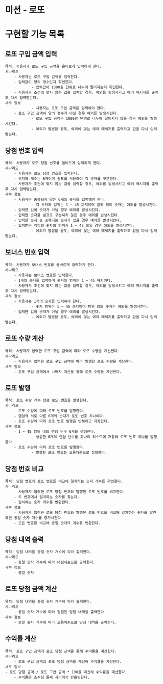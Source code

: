 # 미션 - 로또
# 구현할 기능 목록


## 로또 구입 금액 입력
    목적: 사용자가 로또 구입 금액을 올바르게 입력하게 한다.
    시나리오 
        - 사용자는 로또 구입 금액을 입력한다.
        - 입력값이 양의 정수인지 확인한다.
				- 입력값이 1000원 단위로 나누어 떨어지는지 확인한다. 
        - 사용자가 조건에 맞지 않는 값을 입력할 경우, 예외를 발생시키고 에러 메시지를 출력 후 다시 입력받는다.
    세부 정보
				- 사용자는 로또 구입 금액을 입력해야 한다. 
        - 로또 구입 금액이 양의 정수가 아닐 경우 예외를 발생시킨다. 
				- 로또 구입 금액은 1000원 단위로 나누어 떨어지지 않을 경우 예외를 발생시킨다. 
				- 예외가 발생할 경우, 예외에 맞는 에러 메세지를 출력하고 값을 다시 입력받는다. 

## 당첨 번호 입력
    목적: 사용자가 로또 당첨 번호를 올바르게 입력하게 한다.
    시나리오 
        - 사용자는 로또 당첨 번호를 입력한다.
        - 숫자의 개수는 6개이며 쉼표를 사용하여 각 숫자를 구분한다. 
        - 사용자가 조건에 맞지 않는 값을 입력할 경우, 예외를 발생시키고 에러 메시지를 출력 후 다시 입력받는다.
    세부 정보
        - 사용자는 중복되지 않는 6개의 숫자를 입력해야 한다.
				- 각 숫자의 범위는 1 ~ 45 까지이며 범위 외의 숫자는 예외를 발생시킨다. 
        - 입력한 값이 숫자가 아닐 경우 예외를 발생시킨다.
        - 입력한 숫자를 쉼표로 구분하지 않은 경우 예외를 발생시킨다.
        - 입력한 숫자 중 중복되는 숫자가 있을 경우 예외를 발생시킨다.
        - 입력받은 각각의 숫자의 범위가 1 ~ 45 외일 경우 예외를 발생시킨다.
				- 예외가 발생할 경우, 예외에 맞는 에러 메세지를 출력하고 값을 다시 입력받는다. 

## 보너스 번호 입력
    목적: 사용자가 보너스 번호를 올바르게 입력하게 한다.
    시나리오 
        - 사용자는 보너스 번호를 입력한다.
        - 1개의 숫자를 입력하며 숫자의 범위는 1 ~ 45 까지이다.
        - 사용자가 조건에 맞지 않는 값을 입력할 경우, 예외를 발생시키고 에러 메시지를 출력 후 다시 입력받는다.
    세부 정보
        - 사용자는 1개의 숫자를 입력해야 한다. 
				- 숫자 범위는 1 ~ 45 까지이며 범위 외의 숫자는 예외를 발생시킨다. 
        - 입력한 값이 숫자가 아닐 경우 예외를 발생시킨다.
				- 예외가 발생할 경우, 예외에 맞는 에러 메세지를 출력하고 값을 다시 입력받는다. 

## 로또 수량 계산
    목적: 사용자가 입력한 로또 구입 금액에 따라 로또 수량을 계산한다.
    시나리오 
        - 사용자가 입력한 로또 구입 금액에 따라 발행할 로또 수량을 계산한다. 
    세부 정보
        - 로또 구입 금액에서 나머지 계산을 통해 로또 수량을 계산한다. 

## 로또 발행
    목적: 로또 수량 개수 만큼 로또 번호를 발행한다. 
    시나리오 
        - 로또 수량에 따라 로또 번호를 발행한다. 
        - 랜덤의 서로 다른 6개의 숫자가 로또 번호 하나이다.
        - 로또 수량에 따라 로또 번호 발행을 반복하고 저장한다. 
    세부 정보
        - 1 ~ 45 범위 내의 랜덤 난수 6개를 생성한다.
				- 생성한 6개의 랜덤 난수를 하나의 리스트에 저장해 로또 번호 하나를 발행한다. 
        - 로또 수량에 따라 로또 번호를 발행한다.
				- 발행한 로또 번호는 오름차순으로 정렬한다.

## 당첨 번호 비교
	목적: 당첨 번호와 로또 번호를 비교해 일치하는 숫자 개수를 확인한다. 
	시나리오
		- 사용자가 입력한 로또 당첨 번호와 발행된 로또 번호를 비교한다.
		- 두 번호에서 일치하는 숫자를 찾는다.
		- 일치하는 숫자 개수를 반환한다. 
	세부 정보
		- 사용자가 입력한 로또 당첨 번호와 발행된 로또 번호를 비교해 일치하는 숫자를 발견하면 동일 숫자 개수를 증가시킨다.
		- 모든 번호를 비교해 동일 숫자의 개수를 반환한다. 

## 당첨 내역 출력
	목적: 당첨 내역을 동일 숫자 개수에 따라 출력한다.
	시나리오
		- 동일 숫자 개수에 따라 내림차순으로 출력한다. 
	세부 정보
		- 동일 숫자


## 로또 당첨 금액 계산
	목적: 당첨 내역을 동일 숫자 개수에 따라 출력한다.
	시나리오
		- 동일 숫자 개수에 따라 정렬된 당첨 내역을 출력한다. 
	세부 정보
		- 동일 숫자 개수에 따라 오름차순으로 당첨 내역을 출력한다. 


## 수익률 계산
	목적: 로또 구입 금액과 로또 당첨 금액을 통해 수익률을 계산한다. 
	시나리오
		- 로또 구입 금액과 로또 당첨 금액을 계산해 수익률을 계산한다.   
	세부 정보
    - 로또 당첨 금액 / 로또 구입 금액 * 100을 계산해 수익률을 계산한다. 
		- 수익률은 소수점 둘째 자리에서 반올림한다. 